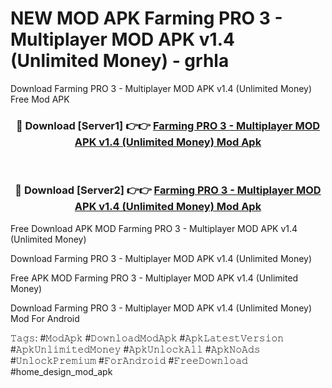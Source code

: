 # NEW MOD APK Farming PRO 3 - Multiplayer MOD APK v1.4 (Unlimited Money) - grhla
Download Farming PRO 3 - Multiplayer MOD APK v1.4 (Unlimited Money) Free Mod APK

<div align="center">
<h3>🔴 Download [Server1] 👉👉 <a href="https://apk-comot.site?title=Farming_PRO_3_-_Multiplayer_MOD_APK_v1.4_(Unlimited_Money)">Farming PRO 3 - Multiplayer MOD APK v1.4 (Unlimited Money) Mod Apk</a></h3><br>

<h3>🔴 Download [Server2] 👉👉 <a href="https://apk-comot.site?title=Farming_PRO_3_-_Multiplayer_MOD_APK_v1.4_(Unlimited_Money)">Farming PRO 3 - Multiplayer MOD APK v1.4 (Unlimited Money) Mod Apk</a></h3>
</div>


Free Download APK MOD Farming PRO 3 - Multiplayer MOD APK v1.4 (Unlimited Money)

Download Farming PRO 3 - Multiplayer MOD APK v1.4 (Unlimited Money) 

Free APK MOD Farming PRO 3 - Multiplayer MOD APK v1.4 (Unlimited Money) 

Download Farming PRO 3 - Multiplayer MOD APK v1.4 (Unlimited Money) Mod For Android

𝚃𝚊𝚐𝚜: #𝙼𝚘𝚍𝙰𝚙𝚔 #𝙳𝚘𝚠𝚗𝚕𝚘𝚊𝚍𝙼𝚘𝚍𝙰𝚙𝚔 #𝙰𝚙𝚔𝙻𝚊𝚝𝚎𝚜𝚝𝚅𝚎𝚛𝚜𝚒𝚘𝚗 #𝙰𝚙𝚔𝚄𝚗𝚕𝚒𝚖𝚒𝚝𝚎𝚍𝙼𝚘𝚗𝚎𝚢 #𝙰𝚙𝚔𝚄𝚗𝚕𝚘𝚌𝚔𝙰𝚕𝚕 #𝙰𝚙𝚔𝙽𝚘𝙰𝚍𝚜 #𝚄𝚗𝚕𝚘𝚌𝚔𝙿𝚛𝚎𝚖𝚒𝚞𝚖 #𝙵𝚘𝚛𝙰𝚗𝚍𝚛𝚘𝚒𝚍 #𝙵𝚛𝚎𝚎𝙳𝚘𝚠𝚗𝚕𝚘𝚊𝚍 #home_design_mod_apk
